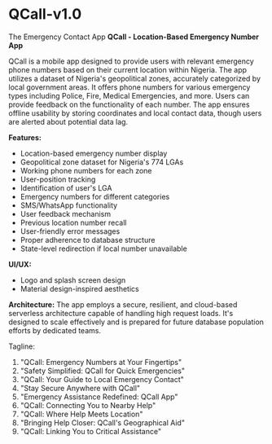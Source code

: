 # QCall-v1.0

The Emergency Contact App
**QCall - Location-Based Emergency Number App**

QCall is a mobile app designed to provide users with relevant emergency phone numbers based on their current location within Nigeria. The app utilizes a dataset of Nigeria's geopolitical zones, accurately categorized by local government areas. It offers phone numbers for various emergency types including Police, Fire, Medical Emergencies, and more. Users can provide feedback on the functionality of each number. The app ensures offline usability by storing coordinates and local contact data, though users are alerted about potential data lag.

**Features:**

- Location-based emergency number display
- Geopolitical zone dataset for Nigeria's 774 LGAs
- Working phone numbers for each zone
- User-position tracking
- Identification of user's LGA
- Emergency numbers for different categories
- SMS/WhatsApp functionality
- User feedback mechanism
- Previous location number recall
- User-friendly error messages
- Proper adherence to database structure
- State-level redirection if local number unavailable

**UI/UX:**

- Logo and splash screen design
- Material design-inspired aesthetics

**Architecture:**
The app employs a secure, resilient, and cloud-based serverless architecture capable of handling high request loads. It's designed to scale effectively and is prepared for future database population efforts by dedicated teams.

Tagline:

1. "QCall: Emergency Numbers at Your Fingertips"
2. "Safety Simplified: QCall for Quick Emergencies"
3. "QCall: Your Guide to Local Emergency Contact"
4. "Stay Secure Anywhere with QCall"
5. "Emergency Assistance Redefined: QCall App"
6. "QCall: Connecting You to Nearby Help"
7. "QCall: Where Help Meets Location"
8. "Bringing Help Closer: QCall's Geographical Aid"
9. "QCall: Linking You to Critical Assistance"
